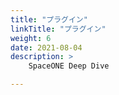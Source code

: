 ```yaml
---
title: "プラグイン"
linkTitle: "プラグイン"
weight: 6
date: 2021-08-04
description: >
    SpaceONE Deep Dive

---
```

